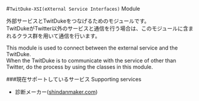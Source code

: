 #`TwitDuke-XSI(eXternal Service Interfaces)` Module

外部サービスとTwitDukeをつなげるためのモジュールです。  
TwitDukeがTwitter以外のサービスと通信を行う場合は、このモジュールに含まれるクラス群を用いて通信を行います。  

This module is used to connect between the external service and the TwitDuke.  
When the TwitDuke is to communicate with the service of other than Twitter, do the process by using the classes in this module.


###現在サポートしているサービス Supporting services

 * 診断メーカー([shindanmaker.com](shindanmaker.com))
